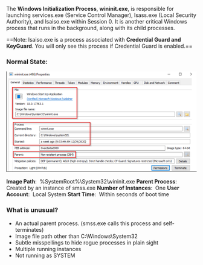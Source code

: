The **Windows Initialization Process**, **wininit.exe**, is responsible for launching services.exe (Service Control Manager), lsass.exe (Local Security Authority), and lsaiso.exe within Session 0. It is another critical Windows process that runs in the background, along with its child processes.

==Note: lsaiso.exe is a process associated with **Credential Guard and KeyGuard**. You will only see this process if Credential Guard is enabled.==

### Normal State:

![](../../Attachments/Pasted%20image%2020231105010238.png)

**Image Path**:  %SystemRoot%\System32\wininit.exe
**Parent Process**:  Created by an instance of smss.exe
**Number of Instances**:  One
**User Account**:  Local System
**Start Time**:  Within seconds of boot time
  
### What is unusual?

- An actual parent process. (smss.exe calls this process and self-terminates)
- Image file path other than C:\Windows\System32
- Subtle misspellings to hide rogue processes in plain sight
- Multiple running instances
- Not running as SYSTEM